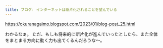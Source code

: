 ```yaml
---
title: ブログ: インターネットは断片化されることを望んでいる
---
```


https://okuranagaimo.blogspot.com/2023/01/blog-post_25.html

わかるなぁ。
ただ、もしも将来的に断片化が進んでいったとしたら、また全体をまとまる方向に動く力も出てくるんだろうな〜。
